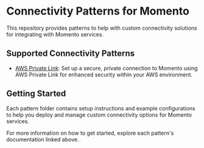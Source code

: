 # Connectivity Patterns for Momento

This repository provides patterns to help with custom connectivity solutions for integrating with Momento services.

## Supported Connectivity Patterns

- [AWS Private Link](AwsPrivateLink): Set up a secure, private connection to Momento using AWS Private Link for enhanced
  security within your AWS environment.

## Getting Started

Each pattern folder contains setup instructions and example configurations to help you deploy and manage custom
connectivity options for Momento services.

For more information on how to get started, explore each pattern's documentation linked above.
